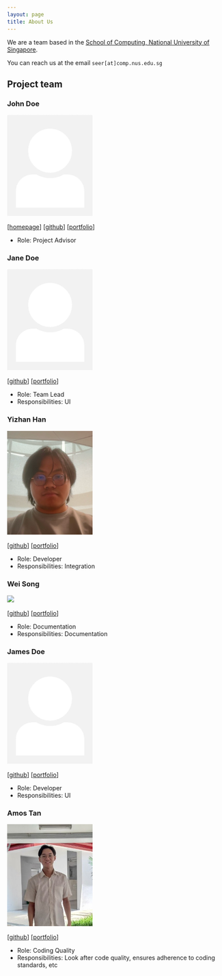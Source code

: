 ```yaml
---
layout: page
title: About Us
---
```


We are a team based in the [School of Computing, National University of Singapore](https://www.comp.nus.edu.sg).

You can reach us at the email `seer[at]comp.nus.edu.sg`

## Project team

### John Doe

<img src="images/johndoe.png" width="200px">

[[homepage](http://www.comp.nus.edu.sg/~damithch)]
[[github](https://github.com/johndoe)]
[[portfolio](team/johndoe.md)]

* Role: Project Advisor

### Jane Doe

<img src="images/johndoe.png" width="200px">

[[github](http://github.com/johndoe)]
[[portfolio](team/johndoe.md)]

* Role: Team Lead
* Responsibilities: UI

### Yizhan Han

<img src="images/hyizhak.png" width="200px">

[[github](https://github.com/hyizhak)] [[portfolio](team/hyizhak.md)]

* Role: Developer
* Responsibilities: Integration

### Wei Song

<img src="images/wei-song1.png" width="200px">

[[github](https://github.com/wei-song1)]
[[portfolio](team/wei-song1.md)]

* Role: Documentation
* Responsibilities: Documentation

### James Doe

<img src="images/johndoe.png" width="200px">

[[github](http://github.com/johndoe)]
[[portfolio](team/johndoe.md)]

* Role: Developer
* Responsibilities: UI

### Amos Tan

<img src="images/tanjiehaoamos.png" width="200px">

[[github](http://github.com/TanJieHaoAmos)]
[[portfolio](team/tanjiehaoamos.md)]

* Role: Coding Quality
* Responsibilities: Look after code quality, ensures adherence to coding standards, etc
